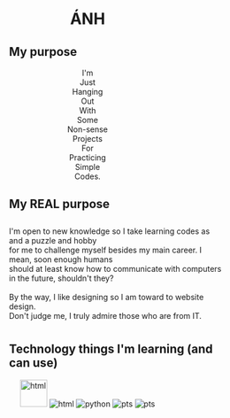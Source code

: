 <h1 align = center>
    ÁNH
  </h1>
    <h2 style="margin-left: 110">
      My purpose
    </h2>
    <p align = center>
      I'm <br>
      Just <br>
      Hanging <br>
      Out <br>
      With <br>
      Some <br>
      Non-sense <br>
      Projects <br>
      For <br>
      Practicing <br>
      Simple <br>
      Codes.<br>
    </p>
    <h2 style="margin-left: 110">
        My REAL purpose
    </h2>
    <p style="margin-left: 100; padding: 10">
        I'm open to new knowledge so I take learning codes as and a puzzle and hobby <br>
        for me to challenge myself besides my main career. I mean, soon enough humans <br>
        should at least know how to communicate with computers in the future, shouldn't they?<br><br>
        By the way, I like designing so I am toward to website design.<br>
        Don't judge me, I truly admire those who are from IT.<br>
    </p>
    
  <h2 style="margin-left: 110">
    Technology things I'm learning (and can use)
  </h2>
  <p align = center>
        <img src="/img/icons8-html-48.png" alt="html" style="width: 49">
        <img src="/img/icons8-css-48.png" alt="html">
        <img src="/img/icons8-python-48.png" alt="python">
        <img src="/img/icons8-photoshop-48.png" alt="pts">
        <img src="/img/icons8-adobe-premiere-pro-48.png" alt="pts">
        


  </p>
  <p>

  </p>
